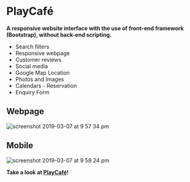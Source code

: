 # PlayCafé

**A responsive website interface with the use of front-end framework (Bootstrap), without back-end scripting.**

- Search filters
- Responsive webpage
- Customer reviews
- Social media
- Google Map Location
- Photos and Images
- Calendars - Reservation
- Enquiry Form

## Webpage
![screenshot 2019-03-07 at 9 57 34 pm](https://user-images.githubusercontent.com/33170550/53972804-73e7f200-413a-11e9-8a24-32f33ded7586.png)
## Mobile
![screenshot 2019-03-07 at 9 58 24 pm](https://user-images.githubusercontent.com/33170550/53972803-73e7f200-413a-11e9-9ebb-f22f76c27240.png)



**Take a look at [PlayCafé](https://pewcodes.github.io/PlayCafe/)!**
